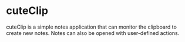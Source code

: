 # cuteClip

cuteClip is a simple notes application that can monitor the clipboard to create new notes. Notes can also be opened with user-defined actions.

